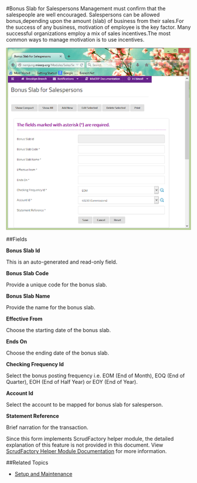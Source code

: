 #Bonus Slab for Salespersons
Management must confirm that the salespeople are well encouraged.
Salespersons can be allowed bonus,depending upon the amount (slab) 
of business from their sales.For the success of any business, 
motivation of employee is the key factor. Many successful 
organizations employ a mix of sales incentives.The most common ways 
to manage motivation is to use incentives. 


![Bonus Slab](images/bonus-slabs.png)

##Fields

**Bonus Slab Id**

 This is an auto-generated and read-only field.

**Bonus Slab Code**

 Provide a unique code for the bonus slab.

**Bonus Slab Name**

 Provide the name for the bonus slab.

**Effective From**

Choose the starting date of the bonus slab.

**Ends On** 

Choose the ending date of the bonus slab.

**Checking Frequency Id**

Select the bonus posting frequency i.e. EOM (End of Month), EOQ (End of Quarter), EOH (End of Half Year) or EOY (End of Year). 

**Account Id**

Select the account to be mapped for bonus slab for salesperson.

**Statement Reference**

Brief narration for the transaction.


<div class="alert-box scrud radius">
    Since this form implements ScrudFactory helper module, the detailed explanation of this feature is not provided
    in this document. View <a href="../../core-concepts/scrud-factory.html">ScrudFactory Helper Module Documentation</a>
    for more information.
</div>

##Related Topics
* [Setup and Maintenance](../setup-and-maintenance.md)
